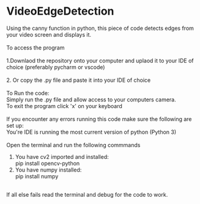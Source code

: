 # VideoEdgeDetection

Using the canny function in python, this piece of code detects edges from your video screen and displays it.<br/>
<br/>
To access the program<br/>
<br/>
1.Downlaod the repository onto your computer and uplaod it to your IDE of choice (preferably pycharm or vscode)<br/>
<br/>
2. Or copy the .py file and paste it into your IDE of choice <br/>
<br/>
To Run the code:<br/>
  Simply run the .py file and allow access to your computers camera.<br/>
  To exit the program click 'x' on your keyboard<br/>
<br/>
If you encounter any errors running this code make sure the following are set up:<br/>
You're IDE is running the most current version of python (Python 3)<br/>
<br/>
Open the terminal and run the following commmands<br/>
  1. You have cv2 imported and installed:<br/>
      pip install opencv-python<br/>
  2. You have numpy installed:<br/>
     pip install numpy<br/>
<br/>
If all else fails read the terminal and debug for the code to work.

